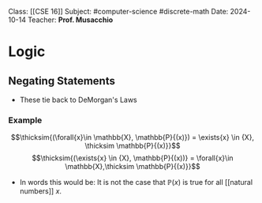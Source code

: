 Class: [[CSE 16]]
Subject: #computer-science #discrete-math 
Date: 2024-10-14
Teacher: **Prof. Musacchio**

# Logic

## Negating Statements
- These tie back to DeMorgan's Laws

### Example
$$\thicksim{(\forall{x}\in \mathbb{X}, \mathbb{P}{(x)}) = \exists{x} \in {X}, \thicksim \mathbb{P}{(x)}}$$
$$\thicksim{(\exists{x} \in {X}, \mathbb{P}{(x))} = \forall{x}\in \mathbb{X},\thicksim \mathbb{P}{(x)}}$$
- In words this would be: It is not the case that $\mathbb{P}{(x)}$ is true for all [[natural numbers]] ${x}$.

